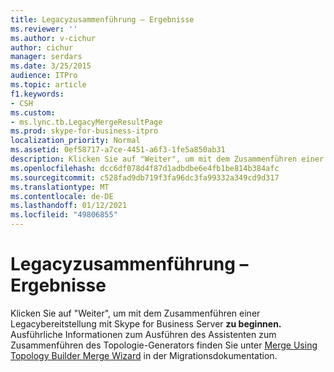 ```yaml
---
title: Legacyzusammenführung – Ergebnisse
ms.reviewer: ''
ms.author: v-cichur
author: cichur
manager: serdars
ms.date: 3/25/2015
audience: ITPro
ms.topic: article
f1.keywords:
- CSH
ms.custom:
- ms.lync.tb.LegacyMergeResultPage
ms.prod: skype-for-business-itpro
localization_priority: Normal
ms.assetid: 0ef58717-a7ce-4451-a6f3-1fe5a850ab31
description: Klicken Sie auf "Weiter", um mit dem Zusammenführen einer Legacybereitstellung mit Skype for Business Server zu beginnen. Ausführliche Informationen zum Ausführen des Assistenten zum Zusammenführen des Topologie-Generators finden Sie unter Merge Using Topology Builder Merge Wizard in der Migrationsdokumentation.
ms.openlocfilehash: dcc6df078d4f87d1adbdbe6e4fb1be814b384afc
ms.sourcegitcommit: c528fad9db719f3fa96dc3fa99332a349cd9d317
ms.translationtype: MT
ms.contentlocale: de-DE
ms.lasthandoff: 01/12/2021
ms.locfileid: "49806855"
---
```

# <a name="legacy-merge-results"></a>Legacyzusammenführung – Ergebnisse

Klicken Sie auf "Weiter", um mit dem Zusammenführen einer Legacybereitstellung mit Skype for Business Server **zu beginnen.** Ausführliche Informationen zum Ausführen des Assistenten zum Zusammenführen des Topologie-Generators finden Sie unter [Merge Using Topology Builder Merge Wizard](https://technet.microsoft.com/library/c3f3c425-dab6-4dcd-bf0e-d7fde05f2ebf.aspx) in der Migrationsdokumentation.


